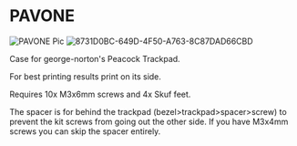 # PAVONE

![PAVONE Pic](https://github.com/user-attachments/assets/5176be07-afbf-4c96-890c-7fa515d8f535)
![8731D0BC-649D-4F50-A763-8C87DAD66CBD](https://github.com/user-attachments/assets/5a1a6b29-df0e-4d98-9854-c41558286446)

Case for george-norton's Peacock Trackpad.

For best printing results print on its side.

Requires 10x M3x6mm screws and 4x Skuf feet.

The spacer is for behind the trackpad (bezel>trackpad>spacer>screw) to prevent the kit screws from going out the other side. If you have M3x4mm screws you can skip the spacer entirely. 


